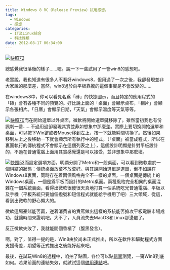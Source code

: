 ```yaml
---
title: Windows 8 RC（Release Preview）試用感想。
tags:
  - Windows
  - 感想
categories:
  - IT及Linux綜合
  - 科技雜類
date: 2012-08-17 06:34:00
---
```


[![](https://lenchan139.files.wordpress.com/2012/08/e5bfabe785a772.png "快照72")](https://lenchan139.files.wordpress.com/2012/08/e5bfabe785a772.png)

總感覺我很落後的樣子……嗯。說一下一些試用了一會win8的感想吧。



老實說，我也知道有很多人不看好windows8，但用過了一次之後，我卻發現並非大家說的那麼差，當然，win8過於向平板靠攏的這個事實是不會改變的……

在windows8中，你可以看見名爲「磚」的快捷圖示，而且特定的應用程式的「磚」會有各種不同的預覽的。好比說上面的「桌面」會顯示桌布，「相片」會顯示各張相片。「日曆」會顯示日期，「天氣」會顯示溫度等天氣等等。

[![](https://lenchan139.files.wordpress.com/2012/08/e5bfabe785a770.png "快照70")](https://lenchan139.files.wordpress.com/2012/08/e5bfabe785a770.png)而在開始選單以外桌面，微軟將開始選單鍵移除了。雖然當初我也有份諷刺一番……不過用過卻發現其實並非如想象中那麼差。實際上要切換開始選單和桌面，可以按下Win鍵或者Mouse移到左上，按一下就能瞬間切換了。然後如果移到左上之後移動一下就會顯示所有執行中的程式。（「桌面」被當成程式，所以在裏面執行的傳統程式不會顯示在這個列表之上），這個設計明顯是針對平板設計的，不過在普通電腦上面用其實感覺還是可以接受，並非想象中那麼壞。

[![](https://lenchan139.files.wordpress.com/2012/08/e5bfabe785a753.png "快照53")](https://lenchan139.files.wordpress.com/2012/08/e5bfabe785a753.png)而設定選項方面，明顯分開了Metro和一般桌面，可以看到微軟處於一個糾結的狀態：傳統桌面放棄不放棄好。與其說開始選單是選單，倒不如說在Windows8裏面，同時存在着兩個風格完全不一樣的桌面。一個桌面是傳統上的Windows桌面，一個是爲平板而設計的Metro桌面。兩種風格完全相異的桌面混雜在一個系統裏面，看得出微軟很傻很天真地打算一個系統吃光普通電腦、平板以及手機（平板系統只要加個撥號和短信程式就能給手機用了吧）三大領域，從這，看到出微軟的野心頗大的。

微軟這場豪賭能否贏，逆着消費者的責罵做出這樣的系統能否搶攻平板電腦市場成功，就讓時間來證明吧。大不了，人員流失去MacOS和Linux那邊罷了。

反正微軟失敗了，我就能開個香檳了（腹黑發言）。

啊，對了，值得一提的是，Win8由於尚未正式推出，所以在軟件和驅動程式方面支援奇差，期望等正式推出之後能好起來吧。

最後，在試玩Win8的過程中，咱拍了點圖，各位可以點[這裏](https://plus.google.com/u/0/photos/109854140371177498101/albums/5777268557766902993)瀏覽，一窺Win8到底如何。若果前面的連結失效，就試試這個[備用連結](https://www.dropbox.com/sh/64a794xpm06u7uq/k880WVM4mE)吧。
